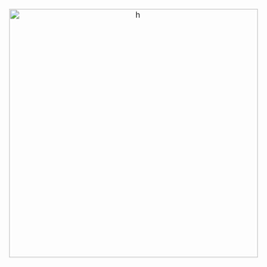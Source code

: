 
</p>
<p align="center">
    <img width="450" src="https://files.catbox.moe/qax7nd.jpg" alt="h">
</p>
